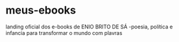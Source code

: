# meus-ebooks
landing oficial dos e-books de ENIO BRITO DE SÁ -poesia, política e infancia para transformar o mundo com plavras
